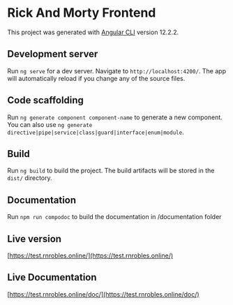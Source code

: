 # Rick And Morty Frontend

This project was generated with [Angular CLI](https://github.com/angular/angular-cli) version 12.2.2.

## Development server

Run `ng serve` for a dev server. Navigate to `http://localhost:4200/`. The app will automatically reload if you change any of the source files.

## Code scaffolding

Run `ng generate component component-name` to generate a new component. You can also use `ng generate directive|pipe|service|class|guard|interface|enum|module`.

## Build

Run `ng build` to build the project. The build artifacts will be stored in the `dist/` directory.


## Documentation

Run `npm run compodoc` to build the documentation in /documentation folder


## Live version

[https://test.rnrobles.online/](https://test.rnrobles.online/)


## Live Documentation

[https://test.rnrobles.online/doc/](https://test.rnrobles.online/doc/)
